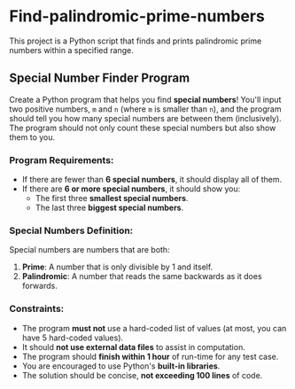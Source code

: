 # Find-palindromic-prime-numbers
 This project is a Python script that finds and prints palindromic prime numbers within a specified range.

## Special Number Finder Program

Create a Python program that helps you find **special numbers**! You'll input two positive numbers, `m` and `n` (where `m` is smaller than `n`), and the program should tell you how many special numbers are between them (inclusively). The program should not only count these special numbers but also show them to you.

### Program Requirements:
- If there are fewer than **6 special numbers**, it should display all of them. 
- If there are **6 or more special numbers**, it should show you:
  - The first three **smallest special numbers**.
  - The last three **biggest special numbers**.

### Special Numbers Definition:
Special numbers are numbers that are both:
1. **Prime**: A number that is only divisible by 1 and itself.
2. **Palindromic**: A number that reads the same backwards as it does forwards.

### Constraints:
- The program **must not** use a hard-coded list of values (at most, you can have 5 hard-coded values).
- It should **not use external data files** to assist in computation.
- The program should **finish within 1 hour** of run-time for any test case.
- You are encouraged to use Python's **built-in libraries**.
- The solution should be concise, **not exceeding 100 lines** of code.



